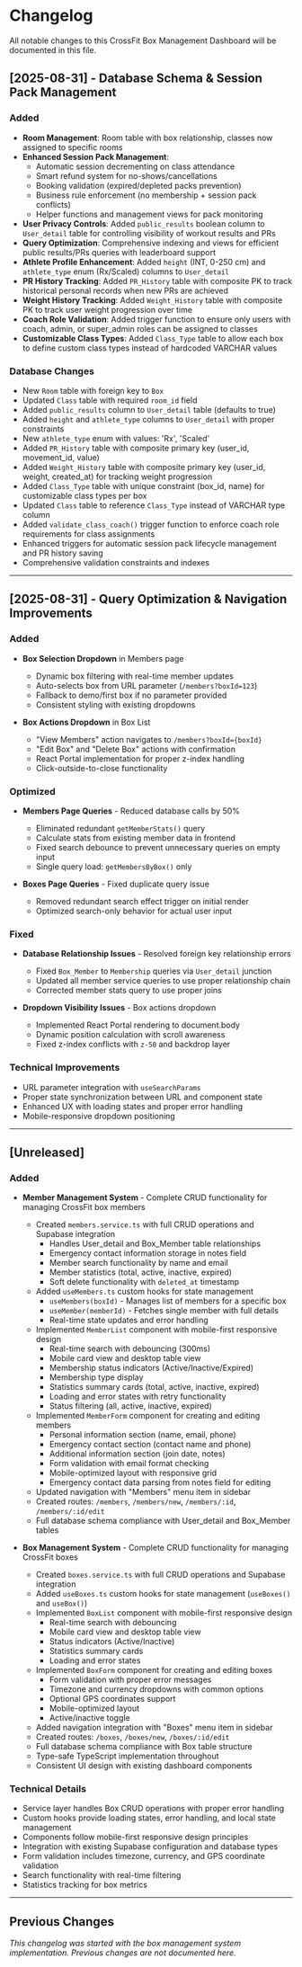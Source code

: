 # Changelog

All notable changes to this CrossFit Box Management Dashboard will be documented in this file.

## [2025-08-31] - Database Schema & Session Pack Management

### Added
- **Room Management**: Room table with box relationship, classes now assigned to specific rooms
- **Enhanced Session Pack Management**: 
  - Automatic session decrementing on class attendance
  - Smart refund system for no-shows/cancellations
  - Booking validation (expired/depleted packs prevention)
  - Business rule enforcement (no membership + session pack conflicts)
  - Helper functions and management views for pack monitoring
- **User Privacy Controls**: Added `public_results` boolean column to `User_detail` table for controlling visibility of workout results and PRs
- **Query Optimization**: Comprehensive indexing and views for efficient public results/PRs queries with leaderboard support
- **Athlete Profile Enhancement**: Added `height` (INT, 0-250 cm) and `athlete_type` enum (Rx/Scaled) columns to `User_detail`
- **PR History Tracking**: Added `PR_History` table with composite PK to track historical personal records when new PRs are achieved
- **Weight History Tracking**: Added `Weight_History` table with composite PK to track user weight progression over time
- **Coach Role Validation**: Added trigger function to ensure only users with coach, admin, or super_admin roles can be assigned to classes
- **Customizable Class Types**: Added `Class_Type` table to allow each box to define custom class types instead of hardcoded VARCHAR values

### Database Changes
- New `Room` table with foreign key to `Box`
- Updated `Class` table with required `room_id` field
- Added `public_results` column to `User_detail` table (defaults to true)
- Added `height` and `athlete_type` columns to `User_detail` with proper constraints
- New `athlete_type` enum with values: 'Rx', 'Scaled'
- Added `PR_History` table with composite primary key (user_id, movement_id, value)
- Added `Weight_History` table with composite primary key (user_id, weight, created_at) for tracking weight progression
- Added `Class_Type` table with unique constraint (box_id, name) for customizable class types per box
- Updated `Class` table to reference `Class_Type` instead of VARCHAR type column
- Added `validate_class_coach()` trigger function to enforce coach role requirements for class assignments
- Enhanced triggers for automatic session pack lifecycle management and PR history saving
- Comprehensive validation constraints and indexes

---

## [2025-08-31] - Query Optimization & Navigation Improvements

### Added
- **Box Selection Dropdown** in Members page
  - Dynamic box filtering with real-time member updates
  - Auto-selects box from URL parameter (`/members?boxId=123`)
  - Fallback to demo/first box if no parameter provided
  - Consistent styling with existing dropdowns

- **Box Actions Dropdown** in Box List
  - "View Members" action navigates to `/members?boxId={boxId}`
  - "Edit Box" and "Delete Box" actions with confirmation
  - React Portal implementation for proper z-index handling
  - Click-outside-to-close functionality

### Optimized
- **Members Page Queries** - Reduced database calls by 50%
  - Eliminated redundant `getMemberStats()` query
  - Calculate stats from existing member data in frontend
  - Fixed search debounce to prevent unnecessary queries on empty input
  - Single query load: `getMembersByBox()` only

- **Boxes Page Queries** - Fixed duplicate query issue
  - Removed redundant search effect trigger on initial render
  - Optimized search-only behavior for actual user input

### Fixed
- **Database Relationship Issues** - Resolved foreign key relationship errors
  - Fixed `Box_Member` to `Membership` queries via `User_detail` junction
  - Updated all member service queries to use proper relationship chain
  - Corrected member stats query to use proper joins

- **Dropdown Visibility Issues** - Box actions dropdown
  - Implemented React Portal rendering to document.body
  - Dynamic position calculation with scroll awareness
  - Fixed z-index conflicts with `z-50` and backdrop layer

### Technical Improvements
- URL parameter integration with `useSearchParams`
- Proper state synchronization between URL and component state  
- Enhanced UX with loading states and proper error handling
- Mobile-responsive dropdown positioning

---

## [Unreleased]

### Added
- **Member Management System** - Complete CRUD functionality for managing CrossFit box members
  - Created `members.service.ts` with full CRUD operations and Supabase integration
    - Handles User_detail and Box_Member table relationships
    - Emergency contact information storage in notes field
    - Member search functionality by name and email
    - Member statistics (total, active, inactive, expired)
    - Soft delete functionality with `deleted_at` timestamp
  - Added `useMembers.ts` custom hooks for state management
    - `useMembers(boxId)` - Manages list of members for a specific box
    - `useMember(memberId)` - Fetches single member with full details
    - Real-time state updates and error handling
  - Implemented `MemberList` component with mobile-first responsive design
    - Real-time search with debouncing (300ms)
    - Mobile card view and desktop table view
    - Membership status indicators (Active/Inactive/Expired)
    - Membership type display
    - Statistics summary cards (total, active, inactive, expired)
    - Loading and error states with retry functionality
    - Status filtering (all, active, inactive, expired)
  - Implemented `MemberForm` component for creating and editing members
    - Personal information section (name, email, phone)
    - Emergency contact section (contact name and phone)
    - Additional information section (join date, notes)
    - Form validation with email format checking
    - Mobile-optimized layout with responsive grid
    - Emergency contact data parsing from notes field for editing
  - Updated navigation with "Members" menu item in sidebar
  - Created routes: `/members`, `/members/new`, `/members/:id`, `/members/:id/edit`
  - Full database schema compliance with User_detail and Box_Member tables

- **Box Management System** - Complete CRUD functionality for managing CrossFit boxes
  - Created `boxes.service.ts` with full CRUD operations and Supabase integration
  - Added `useBoxes.ts` custom hooks for state management (`useBoxes()` and `useBox()`)
  - Implemented `BoxList` component with mobile-first responsive design
    - Real-time search with debouncing
    - Mobile card view and desktop table view
    - Status indicators (Active/Inactive)
    - Statistics summary cards
    - Loading and error states
  - Implemented `BoxForm` component for creating and editing boxes
    - Form validation with proper error messages
    - Timezone and currency dropdowns with common options
    - Optional GPS coordinates support
    - Mobile-optimized layout
    - Active/inactive toggle
  - Added navigation integration with "Boxes" menu item in sidebar
  - Created routes: `/boxes`, `/boxes/new`, `/boxes/:id/edit`
  - Full database schema compliance with Box table structure
  - Type-safe TypeScript implementation throughout
  - Consistent UI design with existing dashboard components

### Technical Details
- Service layer handles Box CRUD operations with proper error handling
- Custom hooks provide loading states, error handling, and local state management
- Components follow mobile-first responsive design principles
- Integration with existing Supabase configuration and database types
- Form validation includes timezone, currency, and GPS coordinate validation
- Search functionality with real-time filtering
- Statistics tracking for box metrics

---

## Previous Changes
*This changelog was started with the box management system implementation. Previous changes are not documented here.*